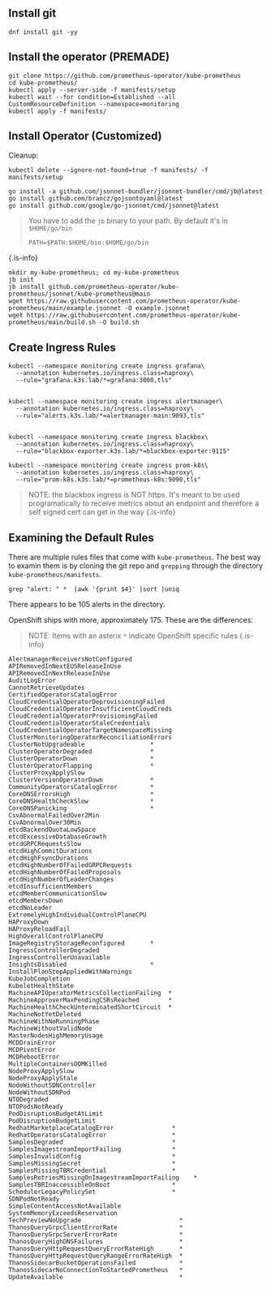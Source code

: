 ## Install git
```
dnf install git -yy
```

## Install the operator (PREMADE)

```
git clone https://github.com/prometheus-operator/kube-prometheus
cd kube-prometheus/
kubectl apply --server-side -f manifests/setup
kubectl wait --for condition=Established --all CustomResourceDefinition --namespace=monitoring
kubectl apply -f manifests/
```


## Install Operator (Customized)

Cleanup:

```
kubectl delete --ignore-not-found=true -f manifests/ -f manifests/setup
```


```
go install -a github.com/jsonnet-bundler/jsonnet-bundler/cmd/jb@latest
go install github.com/brancz/gojsontoyaml@latest
go install github.com/google/go-jsonnet/cmd/jsonnet@latest
```

> You have to add the `jb` binary to your path. By default it's in `$HOME/go/bin`
> ```
> PATH=$PATH:$HOME/bin:$HOME/go/bin
> ```
{.is-info}


```
mkdir my-kube-prometheus; cd my-kube-prometheus
jb init
jb install github.com/prometheus-operator/kube-prometheus/jsonnet/kube-prometheus@main
wget https://raw.githubusercontent.com/prometheus-operator/kube-prometheus/main/example.jsonnet -O example.jsonnet
wget https://raw.githubusercontent.com/prometheus-operator/kube-prometheus/main/build.sh -O build.sh
```



## Create Ingress Rules

```
kubectl --namespace monitoring create ingress grafana\
  --annotation kubernetes.io/ingress.class=haproxy\
  --rule="grafana.k3s.lab/*=grafana:3000,tls"


kubectl --namespace monitoring create ingress alertmanager\
  --annotation kubernetes.io/ingress.class=haproxy\
  --rule="alerts.k3s.lab/*=alertmanager-main:9093,tls"


kubectl --namespace monitoring create ingress blackbox\
  --annotation kubernetes.io/ingress.class=haproxy\
  --rule="blackbox-exporter.k3s.lab/*=blackbox-exporter:9115"

kubectl --namespace monitoring create ingress prom-k8s\
  --annotation kubernetes.io/ingress.class=haproxy\
  --rule="prom-k8s.k3s.lab/*=prometheus-k8s:9090,tls"
```

> NOTE: the blackbox ingress is NOT https. It's meant to be used programatically to receive metrics about an endpoint and therefore a self signed cert can get in the way
{.is-info}

## Examining the Default Rules

There are multiple rules files that come with `kube-prometheus`. The best way to examin them is by cloning the git repo and `grepping` through the directory `kube-prometheus/manifests`.

```
grep "alert: " *  |awk '{print $4}' |sort |uniq
```

There appears to be 105 alerts in the directory.

OpenShift ships with more, approximately 175. These are the differences:

> NOTE: Items with an asterix `*` indicate OpenShift specific rules
{.is-info}


```
AlertmanagerReceiversNotConfigured
APIRemovedInNextEUSReleaseInUse
APIRemovedInNextReleaseInUse
AuditLogError
CannotRetrieveUpdates
CertifiedOperatorsCatalogError
CloudCredentialOperatorDeprovisioningFailed
CloudCredentialOperatorInsufficientCloudCreds
CloudCredentialOperatorProvisioningFailed
CloudCredentialOperatorStaleCredentials
CloudCredentialOperatorTargetNamespaceMissing
ClusterMonitoringOperatorReconciliationErrors
ClusterNotUpgradeable                  *
ClusterOperatorDegraded                *
ClusterOperatorDown                    *
ClusterOperatorFlapping                *
ClusterProxyApplySlow
ClusterVersionOperatorDown             *
CommunityOperatorsCatalogError         *
CoreDNSErrorsHigh                      *
CoreDNSHealthCheckSlow                 *
CoreDNSPanicking                       *
CsvAbnormalFailedOver2Min
CsvAbnormalOver30Min
etcdBackendQuotaLowSpace
etcdExcessiveDatabaseGrowth
etcdGRPCRequestsSlow
etcdHighCommitDurations
etcdHighFsyncDurations
etcdHighNumberOfFailedGRPCRequests
etcdHighNumberOfFailedProposals
etcdHighNumberOfLeaderChanges
etcdInsufficientMembers
etcdMemberCommunicationSlow
etcdMembersDown
etcdNoLeader
ExtremelyHighIndividualControlPlaneCPU
HAProxyDown
HAProxyReloadFail
HighOverallControlPlaneCPU
ImageRegistryStorageReconfigured       *
IngressControllerDegraded
IngressControllerUnavailable
InsightsDisabled                       *
InstallPlanStepAppliedWithWarnings
KubeJobCompletion
KubeletHealthState
MachineAPIOperatorMetricsCollectionFailing  *
MachineApproverMaxPendingCSRsReached        *
MachineHealthCheckUnterminatedShortCircuit  *
MachineNotYetDeleted
MachineWithNoRunningPhase
MachineWithoutValidNode
MasterNodesHighMemoryUsage
MCDDrainError
MCDPivotError
MCDRebootError
MultipleContainersOOMKilled
NodeProxyApplySlow
NodeProxyApplyStale
NodeWithoutSDNController
NodeWithoutSDNPod
NTODegraded
NTOPodsNotReady
PodDisruptionBudgetAtLimit
PodDisruptionBudgetLimit
RedhatMarketplaceCatalogError                *
RedhatOperatorsCatalogError                  *
SamplesDegraded                              *
SamplesImagestreamImportFailing              *
SamplesInvalidConfig                         *
SamplesMissingSecret                         *
SamplesMissingTBRCredential                  *
SamplesRetriesMissingOnImagestreamImportFailing    *
SamplesTBRInaccessibleOnBoot                 *
SchedulerLegacyPolicySet                     *
SDNPodNotReady
SimpleContentAccessNotAvailable
SystemMemoryExceedsReservation
TechPreviewNoUpgrade                           *
ThanosQueryGrpcClientErrorRate                 *
ThanosQueryGrpcServerErrorRate                 *
ThanosQueryHighDNSFailures                     *
ThanosQueryHttpRequestQueryErrorRateHigh       *
ThanosQueryHttpRequestQueryRangeErrorRateHigh  *
ThanosSidecarBucketOperationsFailed            *
ThanosSidecarNoConnectionToStartedPrometheus   *
UpdateAvailable                                *
```

